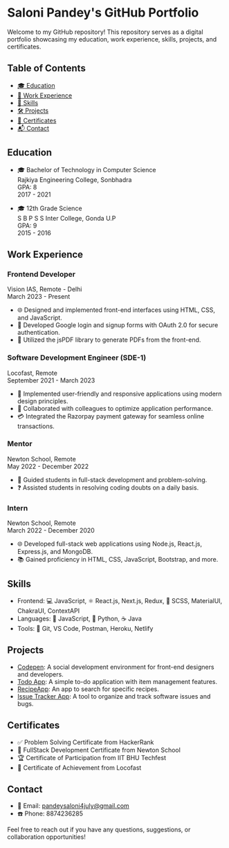 # Saloni Pandey's GitHub Portfolio

Welcome to my GitHub repository! This repository serves as a digital portfolio showcasing my education, work experience, skills, projects, and certificates.

## Table of Contents
- [:mortar_board: Education](#education)
- [:briefcase: Work Experience](#work-experience)
- [:rocket: Skills](#skills)
- [:hammer_and_wrench: Projects](#projects)
- [:scroll: Certificates](#certificates)
- [:mailbox_with_mail: Contact](#contact)

## Education
- 🎓 Bachelor of Technology in Computer Science  
  Rajkiya Engineering College, Sonbhadra  
  GPA: 8  
  2017 - 2021

- 🎓 12th Grade Science  
  S B P S S Inter College, Gonda U.P  
  GPA: 9  
  2015 - 2016

## Work Experience
### Frontend Developer  
Vision IAS, Remote - Delhi  
March 2023 - Present
- 🌐 Designed and implemented front-end interfaces using HTML, CSS, and JavaScript.
- 🔐 Developed Google login and signup forms with OAuth 2.0 for secure authentication.
- 📄 Utilized the jsPDF library to generate PDFs from the front-end.
  
### Software Development Engineer (SDE-1)  
Locofast, Remote  
September 2021 - March 2023
- 🚀 Implemented user-friendly and responsive applications using modern design principles.
- 👥 Collaborated with colleagues to optimize application performance.
- 💳 Integrated the Razorpay payment gateway for seamless online transactions.

### Mentor  
Newton School, Remote  
May 2022 - December 2022
- 🤝 Guided students in full-stack development and problem-solving.
- ❓ Assisted students in resolving coding doubts on a daily basis.

### Intern  
Newton School, Remote  
March 2022 - December 2020
- 🌐 Developed full-stack web applications using Node.js, React.js, Express.js, and MongoDB.
- 📚 Gained proficiency in HTML, CSS, JavaScript, Bootstrap, and more.

## Skills
- Frontend: 💻 JavaScript, ⚛️ React.js, Next.js, Redux, 🎨 SCSS, MaterialUI, ChakraUI, ContextAPI
- Languages: 🐍 JavaScript, 🐍 Python, ☕ Java
- Tools: 🔧 Git, VS Code, Postman, Heroku, Netlify

## Projects
- [Codepen](https://friendly-speculoos-89ecbd.netlify.app/): A social development environment for front-end designers and developers.
- [Todo App](https://quirky-volhard-4c9e8e.netlify.app/): A simple to-do application with item management features.
- [RecipeApp](https://saloni-hub.github.io/Food-Recipe/): An app to search for specific recipes.
- [Issue Tracker App](https://saloni-issuetracker.netlify.app/): A tool to organize and track software issues and bugs.

## Certificates
- ✅ Problem Solving Certificate from HackerRank
- 🎉 FullStack Development Certificate from Newton School
- 🏆 Certificate of Participation from IIT BHU Techfest
- 🥇 Certificate of Achievement from Locofast

## Contact
- 📧 Email: pandeysaloni4july@gmail.com
- ☎️ Phone: 8874236285

Feel free to reach out if you have any questions, suggestions, or collaboration opportunities!
